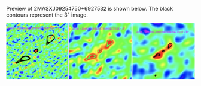 Preview of 2MASXJ09254750+6927532 is shown below. The black contours represent the 3" image. 

![2MASXJ09254750+6927532](2MASXJ09254750+6927532.png "2MASXJ09254750+6927532-2018")

